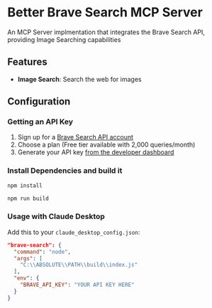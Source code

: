 # Better Brave Search MCP Server

An MCP Server implmentation that integrates the Brave Search API, providing Image Searching capabilities

## Features
- **Image Search**: Search the web for images

## Configuration

### Getting an API Key
1. Sign up for a [Brave Search API account](https://brave.com/search/api/)
2. Choose a plan (Free tier available with 2,000 queries/month)
3. Generate your API key [from the developer dashboard](https://api.search.brave.com/app/keys)

### Install Dependencies and build it
```bash
npm install
```

```bash
npm run build
```

### Usage with Claude Desktop
Add this to your `claude_desktop_config.json`:

```json
"brave-search": {
  "command": "node",
  "args": [
    "C:\\ABSOLUTE\\PATH\\build\\index.js"
  ],
  "env": {
    "BRAVE_API_KEY": "YOUR API KEY HERE"
  }
}
```